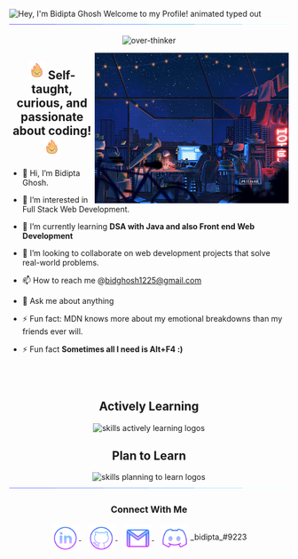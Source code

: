 <img src="https://readme-typing-svg.demolab.com?font=Libre+Baskerville&weight=500&size=41&duration=2800&pause=2000&color=FFFFFF&center=true&vCenter=true&width=940&lines=Hey%2C+I'm+Bidipta+Ghosh.+Welcome+to+my+Profile!" align="middle" alt="Hey, I'm Bidipta Ghosh Welcome to my Profile! animated typed out">
<img  src="assets/borderseperator.gif">

<p align="center"> <img src="https://komarev.com/ghpvc/?username=over-thinker&label=Profile%20views&color=0e75b6&style=flat" alt="over-thinker" /> </p>

<img align='right' src="assets/nightlife.gif" width="350" alt="HyunSun's Dev Card" /></a>
<h2 align="center"><img src="assets/flamey.gif" width="30"/> Self-taught, curious, and passionate about coding!<img src="assets/flamey.gif" width="30"/></h2>

- 👋 Hi, I’m Bidipta Ghosh.

- 👀 I’m interested in Full Stack Web Development.

- 🌱 I’m currently learning **DSA with Java and also Front end Web Development**

- 💞️ I’m looking to collaborate on web development projects that solve real-world problems.

- 📫 How to reach me @bidghosh1225@gmail.com

- 💬 Ask me about anything

- ⚡ Fun fact: MDN knows more about my emotional breakdowns than my friends ever will.

- ⚡ Fun fact **Sometimes all I need is Alt+F4 :)**
<h2></h2><br>



<div align="center">
  <h2> <strong> Actively Learning </strong></h2>
  <img src="https://skillicons.dev/icons?i=html,css,js,java,py,bootstrap,django" alt="skills actively learning logos"> <br> 
  <h2> <strong> Plan to Learn </strong></h2>
  <img src="https://skillicons.dev/icons?i=mongodb,react,express,netlify,flutter,kotlin" alt="skills planning to learn logos">
</div>



<img src="assets/borderseperator.gif"/>
  <h3 align="center">Connect With Me</h3>
<p align="center">
  <a href="https://www.linkedin.com/in/bidipta-ghosh/" target="_blank">
    <img align="center" alt="linkedin logo" height="50" width="50" src="assets/linkedinlogo.png"/>
  </a> &nbsp;&nbsp;
  
  <a href="https://profile-summary-for-github.herokuapp.com/user/bidipta2005" target="_blank">
    <img align="center" alt="github logo" height="50" width="50" src="assets/githublogo.png"/>
  </a> &nbsp;&nbsp;
  
  <a href="mailto:bidghosh1225@gmail.com" target="_blank">
    <img align="center" alt="gmail logo" height="50" width="50" src="assets/gmailogo.png" />
<!--   </a> &nbsp;&nbsp;
   <a href="https://dev.to/Your-url" target="_blank">
    <img align="center" alt="My Dev.to link" height="50" width="50" src="assets/devtologo.png"/> -->
</a> &nbsp;&nbsp;
  <a>
    <img align="center" alt="Join My Discord Server" height="50" width="50" src="assets/discordlogo.png"/>
    <span>_bidipta_#9223</span>
</p> 



<!---
bidipta2005/bidipta2005 is a ✨ special ✨ repository because its `README.md` (this file) appears on your GitHub profile.
You can click the Preview link to take a look at your changes.
--->
